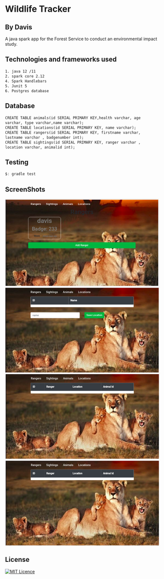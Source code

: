 # Wildlife Tracker
## By Davis
A java spark app for the Forest Service to conduct an environmental impact study.

## Technologies and frameworks used
    1. java 12 /11
    2. spark core 2.12
    4. Spark Handlebars
    5. Junit 5
    6. Postgres database

## Database

    CREATE TABLE animals(id SERIAL PRIMARY KEY,health varchar, age varchar, type varchar,name varchar);
    CREATE TABLE locations(id SERIAL PRIMARY KEY, name varchar);
    CREATE TABLE rangers(id SERIAL PRIMARY KEY, firstname varchar, lastname varchar , badgenumber int);
    CREATE TABLE sightings(id SERIAL PRIMARY KEY, ranger varchar , location varchar, animalid int);
    
## Testing

   ```java
   $: gradle test
```

## ScreenShots
![image](src/main/resources/public/images/3.png)
![image](src/main/resources/public/images/4.png)
![image](src/main/resources/public/images/5.png)
![image](src/main/resources/public/images/5.png)


## License
[![MIT Licence](https://badges.frapsoft.com/os/mit/mit-125x28.png?v=103)](LICENSE)